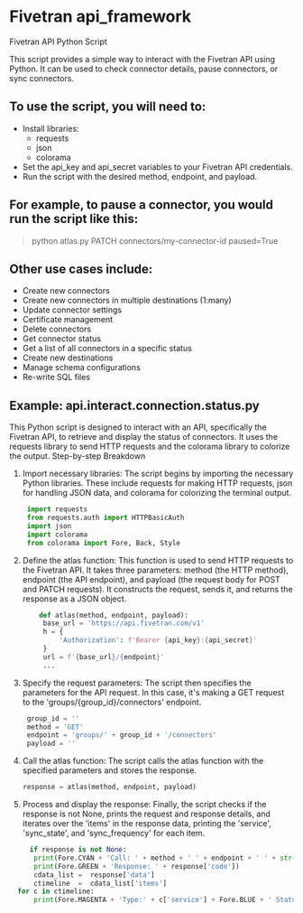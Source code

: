 # Fivetran api_framework
Fivetran API Python Script

This script provides a simple way to interact with the Fivetran API using Python. It can be used to check connector details, pause connectors, or sync connectors.

## To use the script, you will need to:

- Install libraries:
  - requests
  - json
  - colorama
- Set the api_key and api_secret variables to your Fivetran API credentials.
- Run the script with the desired method, endpoint, and payload.

## For example, to pause a connector, you would run the script like this:

>python atlas.py PATCH connectors/my-connector-id paused=True

## Other use cases include:
- Create new connectors
- Create new connectors in multiple destinations (1:many)
- Update connector settings
- Certificate management
- Delete connectors
- Get connector status
- Get a list of all connectors in a specific status
- Create new destinations
- Manage schema configurations
- Re-write SQL files


## Example: api.interact.connection.status.py

This Python script is designed to interact with an API, specifically the Fivetran API, to retrieve and display the status of connectors. It uses the requests library to send HTTP requests and the colorama library to colorize the output.
Step-by-step Breakdown

1. Import necessary libraries: The script begins by importing the necessary Python libraries. These include requests for making HTTP requests, json for handling JSON data, and colorama for colorizing the terminal output.
   ```python
    import requests
    from requests.auth import HTTPBasicAuth
    import json
    import colorama
    from colorama import Fore, Back, Style

2. Define the atlas function: This function is used to send HTTP requests to the Fivetran API. It takes three parameters: method (the HTTP method), endpoint (the API endpoint), and payload (the request body for POST and PATCH requests). It constructs the request, sends it, and returns the response as a JSON object.
   ```python
       def atlas(method, endpoint, payload):
        base_url = 'https://api.fivetran.com/v1'
        h = {
            'Authorization': f'Bearer {api_key}:{api_secret}'
        }
        url = f'{base_url}/{endpoint}'
        ...

3. Specify the request parameters: The script then specifies the parameters for the API request. In this case, it's making a GET request to the 'groups/{group_id}/connectors' endpoint.
   ```python
    group_id = ''
    method = 'GET'
    endpoint = 'groups/' + group_id + '/connectors'
    payload = ''
   
4. Call the atlas function: The script calls the atlas function with the specified parameters and stores the response.
   ```python
   response = atlas(method, endpoint, payload)
   
5. Process and display the response: Finally, the script checks if the response is not None, prints the request and response details, and iterates over the 'items' in the response data, printing the 'service', 'sync_state', and 'sync_frequency' for each item.
  ```python
       if response is not None:
        print(Fore.CYAN + 'Call: ' + method + ' ' + endpoint + ' ' + str(payload))
        print(Fore.GREEN + 'Response: ' + response['code'])
        cdata_list =  response['data']
        ctimeline  =  cdata_list['items']
    for c in ctimeline:
        print(Fore.MAGENTA + 'Type:' + c['service'] + Fore.BLUE + ' Status:' + c['status']['sync_state'] + Fore.YELLOW + ' Frequency:' + str(c['sync_frequency']))
   
